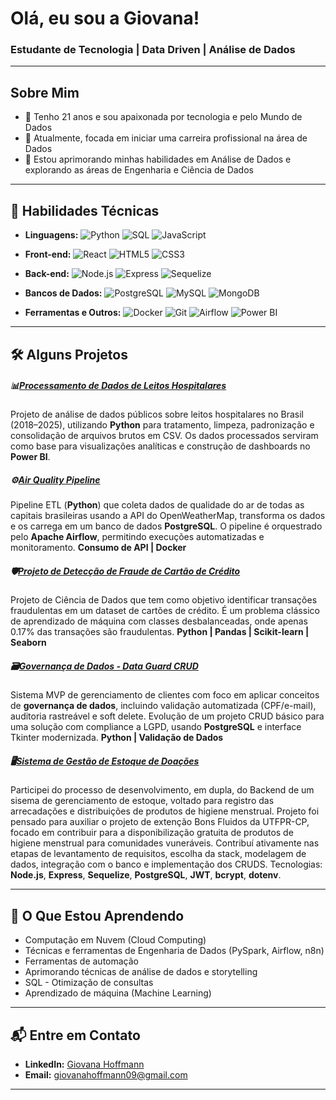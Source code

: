 # Olá, eu sou a Giovana!

### Estudante de Tecnologia | Data Driven | Análise de Dados

---

## Sobre Mim
- 🎂 Tenho 21 anos e sou apaixonada por tecnologia e pelo Mundo de Dados
- 🎯 Atualmente, focada em iniciar uma carreira profissional na área de Dados
- 🔎 Estou aprimorando minhas habilidades em Análise de Dados e explorando as áreas de Engenharia e Ciência de Dados

---

## 🧠 Habilidades Técnicas

- **Linguagens:** ![Python](https://img.shields.io/badge/Python-3776AB?style=flat&logo=python&logoColor=white) ![SQL](https://img.shields.io/badge/SQL-4479A1?style=flat&logo=postgresql&logoColor=white) ![JavaScript](https://img.shields.io/badge/JavaScript-F7DF1E?style=flat&logo=javascript&logoColor=black)

- **Front-end:** ![React](https://img.shields.io/badge/React-61DAFB?style=flat&logo=react&logoColor=black) ![HTML5](https://img.shields.io/badge/HTML5-E34F26?style=flat&logo=html5&logoColor=white) ![CSS3](https://img.shields.io/badge/CSS3-1572B6?style=flat&logo=css3&logoColor=white)

- **Back-end:** ![Node.js](https://img.shields.io/badge/Node.js-339933?style=flat&logo=nodedotjs&logoColor=white) ![Express](https://img.shields.io/badge/Express-000000?style=flat&logo=express&logoColor=white) ![Sequelize](https://img.shields.io/badge/Sequelize-52B0E7?style=flat&logo=sequelize&logoColor=white)

- **Bancos de Dados:** ![PostgreSQL](https://img.shields.io/badge/PostgreSQL-4169E1?style=flat&logo=postgresql&logoColor=white) ![MySQL](https://img.shields.io/badge/MySQL-4479A1?style=flat&logo=mysql&logoColor=white) ![MongoDB](https://img.shields.io/badge/MongoDB-47A248?style=flat&logo=mongodb&logoColor=white)

- **Ferramentas e Outros:** ![Docker](https://img.shields.io/badge/Docker-2496ED?style=flat&logo=docker&logoColor=white) ![Git](https://img.shields.io/badge/Git-F05032?style=flat&logo=git&logoColor=white) ![Airflow](https://img.shields.io/badge/Airflow-017CEE?style=flat&logo=apacheairflow&logoColor=white) ![Power BI](https://img.shields.io/badge/Power_BI-F2C811?style=flat&logo=powerbi&logoColor=black)

---

## 🛠️ Alguns Projetos
##### 📊[Processamento de Dados de Leitos Hospitalares](https://github.com/GiovanaHoffmann/prosessamento_dados_leitos_BR)
Projeto de análise de dados públicos sobre leitos hospitalares no Brasil (2018–2025), utilizando **Python** para tratamento, limpeza, padronização e consolidação de arquivos brutos em CSV. Os dados processados serviram como base para visualizações analíticas e construção de dashboards no **Power BI**.


##### ⚙️[Air Quality Pipeline](https://github.com/GiovanaHoffmann/air_quality_pipeline.git)
Pipeline ETL (**Python**) que coleta dados de qualidade do ar de todas as capitais brasileiras usando a API do OpenWeatherMap, transforma os dados e os carrega em um banco de dados **PostgreSQL**. O pipeline é orquestrado pelo **Apache Airflow**, permitindo execuções automatizadas e monitoramento.	**Consumo de API | Docker**   

##### 🛡️[Projeto de Detecção de Fraude de Cartão de Crédito](https://github.com/GiovanaHoffmann/CreditCard_Fraud_Detection.git)
Projeto de Ciência de Dados que tem como objetivo identificar transações fraudulentas em um dataset de cartões de crédito. É um problema clássico de aprendizado de máquina com classes desbalanceadas, onde apenas 0.17% das transações são fraudulentas. **Python | Pandas | Scikit-learn | Seaborn**

##### 🗃️[Governança de Dados - Data Guard CRUD](https://github.com/GiovanaHoffmann/DataGuard_CRUD.git)
Sistema MVP de gerenciamento de clientes com foco em aplicar conceitos de **governança de dados**, incluindo validação automatizada (CPF/e-mail), auditoria rastreável e soft delete. Evolução de um projeto CRUD básico para uma solução com compliance a LGPD, usando **PostgreSQL** e interface Tkinter modernizada.	**Python | Validação de Dados**

##### 🖥️[Sistema de Gestão de Estoque de Doações](github.com/GiovanaHoffmann/backend-controle-de-estoque)
Participei do processo de desenvolvimento, em dupla, do Backend de um sisema de gerenciamento de estoque, voltado para registro das arrecadações e distribuições de produtos de higiene menstrual. Projeto foi pensado para auxiliar o projeto de extenção Bons Fluidos da UTFPR-CP, focado em contribuir para a disponibilização gratuita de produtos de higiene menstrual para comunidades vuneráveis. Contribuí ativamente nas etapas de levantamento de requisitos, escolha da stack, modelagem de dados, integração com o banco e implementação dos CRUDS. Tecnologias: **Node.js**, **Express**, **Sequelize**, **PostgreSQL**, **JWT**, **bcrypt**, **dotenv**.

---

## 🌱 O Que Estou Aprendendo
- Computação em Nuvem (Cloud Computing)
- Técnicas e ferramentas de Engenharia de Dados (PySpark, Airflow, n8n)
- Ferramentas de automação
- Aprimorando técnicas de análise de dados e storytelling
- SQL - Otimização de consultas
- Aprendizado de máquina (Machine Learning)

---

## 📬 Entre em Contato
- **LinkedIn:** [Giovana Hoffmann](https://www.linkedin.com/in/giovana-hoffmann-a53987255)
- **Email:** giovanahoffmann09@gmail.com
---
